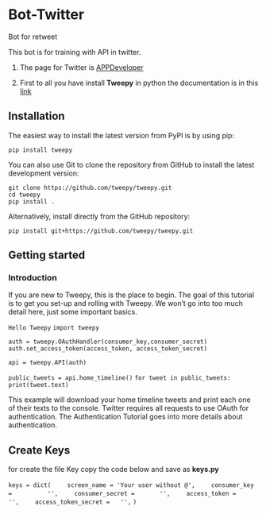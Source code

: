 # Bot-Twitter
Bot for retweet

This bot is for training with API in twitter.

1. The page for Twitter is [APPDeveloper](https://developer.twitter.com/en/apps)

2. First to all you have install **Tweepy** in python the documentation is in this [link](http://docs.tweepy.org/en/latest/)

## Installation
The easiest way to install the latest version from PyPI is by using pip:

`pip install tweepy`

You can also use Git to clone the repository from GitHub to install the latest development version:

`git clone https://github.com/tweepy/tweepy.git`  
`cd tweepy`  
`pip install .`

Alternatively, install directly from the GitHub repository:

`pip install git+https://github.com/tweepy/tweepy.git`

## Getting started
### Introduction

If you are new to Tweepy, this is the place to begin. The goal of this tutorial is to get you set-up and rolling with Tweepy. We won’t go into too much detail here, just some important basics.

`Hello Tweepy`
`import tweepy`

`auth = tweepy.OAuthHandler(consumer_key,consumer_secret)`
`auth.set_access_token(access_token, access_token_secret)`

`api = tweepy.API(auth)`

`public_tweets = api.home_timeline()`
`for tweet in public_tweets:`
`    print(tweet.text)`

This example will download your home timeline tweets and print each one of their texts to the console. Twitter requires all requests to use OAuth for authentication. The Authentication Tutorial goes into more details about authentication.

## Create Keys

for create the file Key copy the code below and save as **keys.py**

`keys = dict(`
`    screen_name = 'Your user without @',`
`    consumer_key =          '',`
`    consumer_secret =       '',`
`    access_token =          '',`
`    access_token_secret =   '',`
`)`